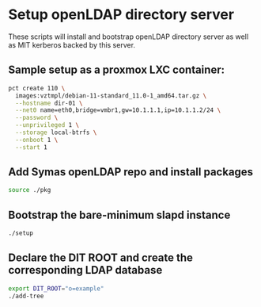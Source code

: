 # Setup openLDAP directory server

These scripts will install and bootstrap openLDAP directory server as well as MIT kerberos backed by this server.

## Sample setup as a proxmox LXC container:

```bash
pct create 110 \
  images:vztmpl/debian-11-standard_11.0-1_amd64.tar.gz \
  --hostname dir-01 \
  --net0 name=eth0,bridge=vmbr1,gw=10.1.1.1,ip=10.1.1.2/24 \
  --password \
  --unprivileged 1 \
  --storage local-btrfs \
  --onboot 1 \
  --start 1
```

## Add Symas openLDAP repo and install packages
```bash
source ./pkg
```

## Bootstrap the bare-minimum slapd instance
```bash
./setup
```

## Declare the DIT ROOT and create the corresponding LDAP database
```bash
export DIT_ROOT="o=example"
./add-tree
```
